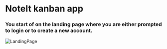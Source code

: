 # NoteIt kanban app
### You start of on the landing page where you are either prompted to login or to create a new account.
![LandingPage](https://github.com/DefKirch/NoteIt-frontend/assets/98259991/34d092a7-e604-4246-8fb7-bbfa8727ea01)


